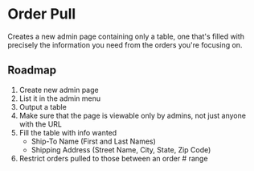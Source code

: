 # Order Pull
Creates a new admin page containing only a table, one that's filled with precisely the information you need from the orders you're focusing on.

## Roadmap
1. Create new admin page
2. List it in the admin menu
3. Output a table
4. Make sure that the page is viewable only by admins, not just anyone with the URL
5. Fill the table with info wanted
    * Ship-To Name (First and Last Names)
    * Shipping Address (Street Name, City, State, Zip Code)
6. Restrict orders pulled to those between an order # range